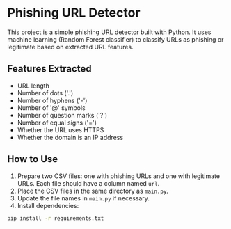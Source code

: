 # Phishing URL Detector

This project is a simple phishing URL detector built with Python. It uses machine learning (Random Forest classifier) to classify URLs as phishing or legitimate based on extracted URL features.

## Features Extracted

- URL length
- Number of dots ('.')
- Number of hyphens ('-')
- Number of '@' symbols
- Number of question marks ('?')
- Number of equal signs ('=')
- Whether the URL uses HTTPS
- Whether the domain is an IP address

## How to Use

1. Prepare two CSV files: one with phishing URLs and one with legitimate URLs. Each file should have a column named `url`.
2. Place the CSV files in the same directory as `main.py`.
3. Update the file names in `main.py` if necessary.
4. Install dependencies:

```bash
pip install -r requirements.txt
